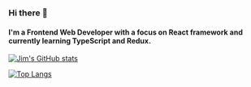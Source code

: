 ### Hi there 👋

#### I'm a Frontend Web Developer with a focus on React framework and currently learning TypeScript and Redux.

[![Jim's GitHub stats](https://github-readme-stats.vercel.app/api?username=jimlim14)](https://github.com/anuraghazra/github-readme-stats)

[![Top Langs](https://github-readme-stats.vercel.app/api/top-langs/?username=jimlim14)](https://github.com/anuraghazra/github-readme-stats)
<!--
**jimlim14/jimlim14** is a ✨ _special_ ✨ repository because its `README.md` (this file) appears on your GitHub profile.

Here are some ideas to get you started:

- 🔭 I’m currently working on ...
- 🌱 I’m currently learning ...
- 👯 I’m looking to collaborate on ...
- 🤔 I’m looking for help with ...
- 💬 Ask me about ...
- 📫 How to reach me: ...
- 😄 Pronouns: ...
- ⚡ Fun fact: ...
-->

